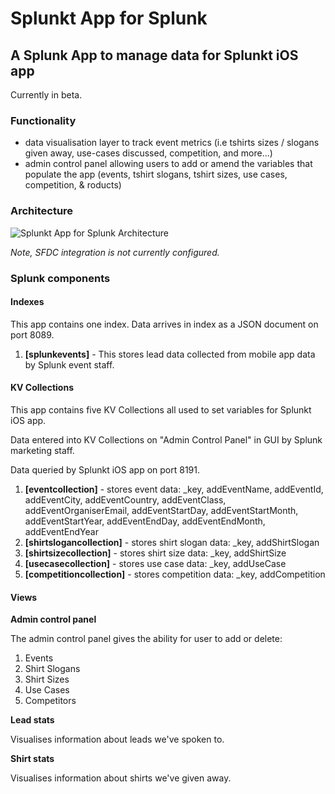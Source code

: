 # Splunkt App for Splunk
## A Splunk App to manage data for Splunkt iOS app

Currently in beta.

### Functionality

* data visualisation layer to track event metrics (i.e tshirts sizes / slogans given away, use-cases discussed, competition, and more...)
* admin control panel allowing users to add or amend the variables that populate the app (events, tshirt slogans, tshirt sizes, use cases, competition, & roducts)

### Architecture

![Splunkt App for Splunk Architecture](https://raw.githubusercontent.com/himynamesdave/splunkt_splunk_app/master/static/archdiagram.png)

*Note, SFDC integration is not currently configured.*

### Splunk components

#### Indexes

This app contains one index. Data arrives in index as a JSON document on port 8089.

1. **[splunkevents]** - This stores lead data collected from mobile app data by Splunk event staff. 

#### KV Collections

This app contains five KV Collections all used to set variables for Splunkt iOS app.

Data entered into KV Collections on "Admin Control Panel" in GUI by Splunk marketing staff.

Data queried by Splunkt iOS app on port 8191.

1. **[eventcollection]** - stores event data: _key, addEventName, addEventId, addEventCity, addEventCountry, addEventClass, addEventOrganiserEmail, addEventStartDay, addEventStartMonth, addEventStartYear, addEventEndDay, addEventEndMonth, addEventEndYear
2. **[shirtslogancollection]** - stores shirt slogan data: _key, addShirtSlogan
3. **[shirtsizecollection]** - stores shirt size data: _key, addShirtSize
4. **[usecasecollection]** - stores use case data: _key, addUseCase
5. **[competitioncollection]** - stores competition data: _key, addCompetition

#### Views

**Admin control panel**

The admin control panel gives the ability for user to add or delete:

1. Events
2. Shirt Slogans
3. Shirt Sizes
4. Use Cases
5. Competitors

**Lead stats**

Visualises information about leads we've spoken to.

**Shirt stats**

Visualises information about shirts we've given away.